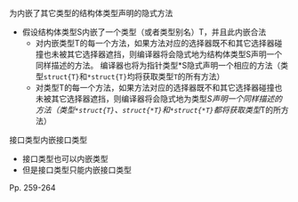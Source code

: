 为内嵌了其它类型的结构体类型声明的隐式方法

-   假设结构体类型S内嵌了一个类型（或者类型别名）T，并且此内嵌合法
    -   对内嵌类型T的每一个方法，如果方法对应的选择器既不和其它选择器碰撞也未被其它选择器遮挡，则编译器将会隐式地为结构体类型S声明一个同样描述的方法。 编译器也将为指针类型*S隐式声明一个相应的方法（类型`struct{T}`和`*struct{T}`均将获取类型`T`的所有方法）
    -   对类型T的每一个方法，如果方法对应的选择器既不和其它选择器碰撞也未被其它选择器遮挡，则编译器将会隐式地为类型*S声明一个同样描述的方法（类型`*struct{T}`、`struct{*T}`和`*struct{*T}`都将获取类型*T的所方法）





接口类型内嵌接口类型

-   接口类型也可以内嵌类型
-   但是接口类型只能内嵌接口类型



Pp. 259-264